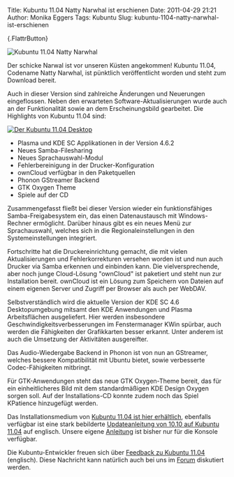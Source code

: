 Title: Kubuntu 11.04 Natty Narwhal ist erschienen
Date: 2011-04-29 21:21
Author: Monika Eggers
Tags: Kubuntu
Slug: kubuntu-1104-natty-narwhal-ist-erschienen

[](http://www.kubuntu-de.org/nachrichten/kubuntu/2072-kubuntu-11-04-natty-narwhal-ist-erschienen){.FlattrButton}

![Kubuntu 11.04 Natty
Narwhal](http://wiki.kubuntu-de.org/images/Kubuntu-natty-news-header.png)


Der schicke Narwal ist vor unseren Küsten angekommen! Kubuntu 11.04,
Codename Natty Narwhal, ist pünktlich veröffentlicht worden und steht
zum Download bereit.


Auch in dieser Version sind zahlreiche Änderungen und Neuerungen
eingeflossen. Neben den erwarteten Software-Aktualisierungen wurde auch
an der Funktionalität sowie an dem Erscheinungsbild gearbeitet. Die
Highlights von Kubuntu 11.04 sind:


<!--break--><!--break-->

[![Der Kubuntu 11.04
Desktop](http://wiki.kubuntu-de.org/images/Kubuntu-11.04-desktop-sm.png)](http://wiki.kubuntu-de.org/images/Kubuntu-11.04-desktop.png)


-   Plasma und KDE SC Applikationen in der Version 4.6.2
-   Neues Samba-Filesharing
-   Neues Sprachauswahl-Modul
-   Fehlerbereinigung in der Drucker-Konfiguration
-   ownCloud verfügbar in den Paketquellen
-   Phonon GStreamer Backend
-   GTK Oxygen Theme
-   Spiele auf der CD


Zusammengefasst fließt bei dieser Version wieder ein funktionsfähiges
Samba-Freigabesystem ein, das einen Datenaustausch mit Windows-Rechner
ermöglicht. Darüber hinaus gibt es ein neues Menü zur Sprachauswahl,
welches sich in die Regionaleinstellungen in den Systemeinstellungen
integriert.


Fortschritte hat die Druckereinrichtung gemacht, die mit vielen
Aktualisierungen und Fehlerkorrekturen versehen worden ist und nun auch
Drucker via Samba erkennen und einbinden kann. Die vielversprechende,
aber noch junge Cloud-Lösung "ownCloud" ist paketiert und steht nun zur
Installation bereit. ownCloud ist ein Lösung zum Speichern von Dateien
auf einem eigenen Server und Zugriff per Browser als auch per WebDAV.


Selbstverständlich wird die aktuelle Version der KDE SC 4.6
Desktopumgebung mitsamt den KDE Anwendungen und Plasma Arbeitsflächen
ausgeliefert. Hier werden insbesondere Geschwindigkeitsverbesserungen im
Fenstermanager KWin spürbar, auch werden die Fähigkeiten der
Grafikkarten besser erkannt. Unter anderem ist auch die Umsetzung der
Aktivitäten ausgereifter.


Das Audio-Wiedergabe Backend in Phonon ist von nun an GStreamer, welches
bessere Kompatibilität mit Ubuntu bietet, sowie verbesserte
Codec-Fähigkeiten mitbringt.


Für GTK-Anwendungen steht das neue GTK Oxygen-Theme bereit, das für ein
einheitlicheres Bild mit dem standardmäßigen KDE Design Oxygen sorgen
soll. Auf der Installations-CD konnte zudem noch das Spiel KPatience
hinzugefügt werden.


Das Installationsmedium von [Kubuntu 11.04 ist hier
erhältlich](http://www.kubuntu-de.org/download-kubuntu-11-04-natty-narwhal-herunterladen),
ebenfalls verfügbar ist eine stark bebilderte [Updateanleitung von 10.10
auf Kubuntu
11.04](https://help.ubuntu.com/community/NattyUpgrades/Kubuntu) auf
englisch. Unsere eigene
[Anleitung](http://wiki.kubuntu-de.org/Installation/Upgrade/10.10_auf_11.04_konsole)
ist bisher nur für die Konsole verfügbar.


Die Kubuntu-Entwickler freuen sich über [Feedback zu Kubuntu
11.04](https://wiki.kubuntu.org/NattyNarwhal/Final/Kubuntu/Feedback)
(englisch). Diese Nachricht kann natürlich auch bei uns im
[Forum](http://forum.kubuntu-de.org/index.php?board=1.0) diskutiert
werden.




